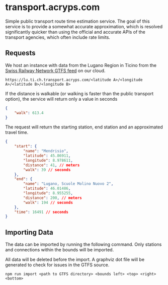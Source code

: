 # transport.acryps.com
Simple public transport route time estimation service.
The goal of this service is to provide a somewhat accurate approximation, which is resolved significantly quicker than using the official and accurate APIs of the transport agencies, which often include rate limits.

## Requests
We host an instance with data from the Lugano Region in Ticino from the [Swiss Railway Network GTFS feed](https://gtfs.geops.ch) on our cloud.
```
https://lu.ti.ch.transport.acryps.com/<latitude A>/<longitude A>/<latitude B>/<longitude B>
```

If the distance is walkable (or walking is faster than the public transport option), the service will return only a value in seconds
```json
{
	"walk": 613.4
}
```

The request will return the starting station, end station and an approximated travel time.
```json
{
	"start": {
		"name": "Mendrisio",
		"latitude": 45.86911,
		"longitude": 8.978611,
		"distance": 41, // meters
		"walk": 39 // seconds
	},
	"end": {
		"name": "Lugano, Scuole Molino Nuovo 2",
		"latitude": 46.01486,
		"longitude": 8.955255,
		"distance": 200, // meters
		"walk": 194 // seconds
	},
	"time": 16491 // seconds
}
```

## Importing Data
The data can be imported by running the following command.
Only stations and connections within the bounds will be imported.

All data will be deleted before the import.
A graphviz dot file will be generated to check for issues in the GTFS source.

```
npm run import <path to GTFS directory> <bounds left> <top> <right> <bottom>
```